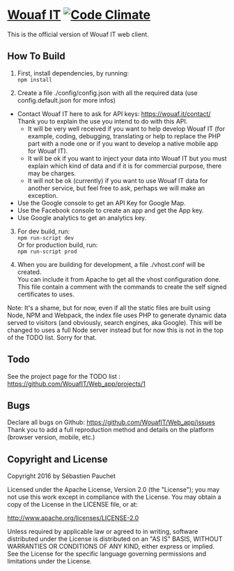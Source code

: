 # [Wouaf IT](https://wouaf.it) [![Code Climate](https://codeclimate.com/github/WouafIT/Web_app/badges/gpa.svg)](https://codeclimate.com/github/WouafIT/Web_app)

This is the official version of Wouaf IT web client.

How To Build
---------------------
1. First, install dependencies, by running:  
`npm install`

2. Create a file ./config/config.json with all the required data (use config.default.json for more infos)
  - Contact Wouaf IT here to ask for API keys: https://wouaf.it/contact/  
	Thank you to explain the use you intend to do with this API.  
    - It will be very well received if you want to help develop Wouaf IT (for example, coding, debugging, translating
	or help to replace the PHP part with a node one or if you want to develop a native mobile app for Wouaf IT).
    - It will be ok if you want to inject your data into Wouaf IT but you must explain which kind of data and if it is
    for commercial purpose, there may be charges.
    - It will not be ok (currently) if you want to use Wouaf IT data for another service, but feel free to ask,
   perhaps we will make an exception.
  - Use the Google console to get an API Key for Google Map.
  - Use the Facebook console to create an app and get the App key.
  - Use Google analytics to get an analytics key.
	
3. For dev build, run:  
`npm run-script dev`  
Or for production build, run:  
`npm run-script prod`

4. When you are building for development, a file ./vhost.conf will be created.  
You can include it from Apache to get all the vhost configuration done.  
This file contain a comment with the commands to create the self signed certificates to uses.

Note: It's a shame, but for now, even if all the static files are built using Node, NPM and Webpack,
the index file uses PHP to generate dynamic data served to visitors (and obviously, search engines, aka Google).
This will be changed to uses a full Node server instead but for now this is not in the top of the TODO list.
Sorry for that.

Todo
---------------------
See the project page for the TODO list : https://github.com/WouafIT/Web_app/projects/1

Bugs
---------------------
Declare all bugs on Github: https://github.com/WouafIT/Web_app/issues
Thank you to add a full reproduction method and details on the platform (browser version, mobile, etc.)

Copyright and License
---------------------
Copyright 2016 by Sébastien Pauchet

Licensed under the Apache License, Version 2.0 (the "License"); you may not use this work except in compliance with 
the License. You may obtain a copy of the License in the LICENSE file, or at:

http://www.apache.org/licenses/LICENSE-2.0

Unless required by applicable law or agreed to in writing, software distributed under the License is distributed 
on an "AS IS" BASIS, WITHOUT WARRANTIES OR CONDITIONS OF ANY KIND, either express or implied. See the License for 
the specific language governing permissions and limitations under the License.